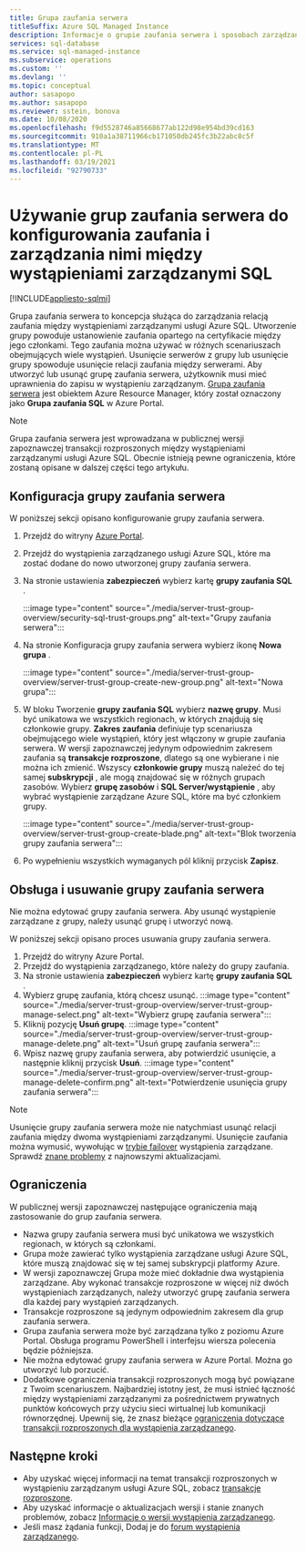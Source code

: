 ```yaml
---
title: Grupa zaufania serwera
titleSuffix: Azure SQL Managed Instance
description: Informacje o grupie zaufania serwera i sposobach zarządzania relacją zaufania między wystąpieniami zarządzanymi usługi Azure SQL.
services: sql-database
ms.service: sql-managed-instance
ms.subservice: operations
ms.custom: ''
ms.devlang: ''
ms.topic: conceptual
author: sasapopo
ms.author: sasapopo
ms.reviewer: sstein, bonova
ms.date: 10/08/2020
ms.openlocfilehash: f9d5528746a85668677ab122d98e954bd39cd163
ms.sourcegitcommit: 910a1a38711966cb171050db245fc3b22abc8c5f
ms.translationtype: MT
ms.contentlocale: pl-PL
ms.lasthandoff: 03/19/2021
ms.locfileid: "92790733"
---
```

# <a name="use-server-trust-groups-to-set-up-and-manage-trust-between-sql-managed-instances"></a>Używanie grup zaufania serwera do konfigurowania zaufania i zarządzania nimi między wystąpieniami zarządzanymi SQL
[!INCLUDE[appliesto-sqlmi](../includes/appliesto-sqlmi.md)]

Grupa zaufania serwera to koncepcja służąca do zarządzania relacją zaufania między wystąpieniami zarządzanymi usługi Azure SQL. Utworzenie grupy powoduje ustanowienie zaufania opartego na certyfikacie między jego członkami. Tego zaufania można używać w różnych scenariuszach obejmujących wiele wystąpień. Usunięcie serwerów z grupy lub usunięcie grupy spowoduje usunięcie relacji zaufania między serwerami. Aby utworzyć lub usunąć grupę zaufania serwera, użytkownik musi mieć uprawnienia do zapisu w wystąpieniu zarządzanym.
[Grupa zaufania serwera](/azure/templates/microsoft.sql/allversions) jest obiektem Azure Resource Manager, który został oznaczony jako **Grupa zaufania SQL** w Azure Portal.

> [!NOTE]
> Grupa zaufania serwera jest wprowadzana w publicznej wersji zapoznawczej transakcji rozproszonych między wystąpieniami zarządzanymi usługi Azure SQL. Obecnie istnieją pewne ograniczenia, które zostaną opisane w dalszej części tego artykułu.

## <a name="server-trust-group-setup"></a>Konfiguracja grupy zaufania serwera

W poniższej sekcji opisano konfigurowanie grupy zaufania serwera.

1. Przejdź do witryny [Azure Portal](https://portal.azure.com/).

2. Przejdź do wystąpienia zarządzanego usługi Azure SQL, które ma zostać dodane do nowo utworzonej grupy zaufania serwera.

3. Na stronie ustawienia **zabezpieczeń** wybierz kartę **grupy zaufania SQL** .

   :::image type="content" source="./media/server-trust-group-overview/security-sql-trust-groups.png" alt-text="Grupy zaufania serwera":::

4. Na stronie Konfiguracja grupy zaufania serwera wybierz ikonę **Nowa grupa** .

   :::image type="content" source="./media/server-trust-group-overview/server-trust-group-create-new-group.png" alt-text="Nowa grupa":::

5. W bloku Tworzenie **grupy zaufania SQL** wybierz **nazwę grupy**. Musi być unikatowa we wszystkich regionach, w których znajdują się członkowie grupy. **Zakres zaufania** definiuje typ scenariusza obejmującego wiele wystąpień, który jest włączony w grupie zaufania serwera. W wersji zapoznawczej jedynym odpowiednim zakresem zaufania są **transakcje rozproszone**, dlatego są one wybierane i nie można ich zmienić. Wszyscy **członkowie grupy** muszą należeć do tej samej **subskrypcji** , ale mogą znajdować się w różnych grupach zasobów. Wybierz **grupę zasobów** i **SQL Server/wystąpienie** , aby wybrać wystąpienie zarządzane Azure SQL, które ma być członkiem grupy.

   :::image type="content" source="./media/server-trust-group-overview/server-trust-group-create-blade.png" alt-text="Blok tworzenia grupy zaufania serwera":::

6. Po wypełnieniu wszystkich wymaganych pól kliknij przycisk **Zapisz**.

## <a name="server-trust-group-maintenance-and-deletion"></a>Obsługa i usuwanie grupy zaufania serwera

Nie można edytować grupy zaufania serwera. Aby usunąć wystąpienie zarządzane z grupy, należy usunąć grupę i utworzyć nową.

W poniższej sekcji opisano proces usuwania grupy zaufania serwera. 
1. Przejdź do witryny Azure Portal.
2. Przejdź do wystąpienia zarządzanego, które należy do grupy zaufania.
3. Na stronie ustawienia **zabezpieczeń** wybierz kartę **grupy zaufania SQL** .
4. Wybierz grupę zaufania, którą chcesz usunąć.
   :::image type="content" source="./media/server-trust-group-overview/server-trust-group-manage-select.png" alt-text="Wybierz grupę zaufania serwera":::
5. Kliknij pozycję **Usuń grupę**.
   :::image type="content" source="./media/server-trust-group-overview/server-trust-group-manage-delete.png" alt-text="Usuń grupę zaufania serwera":::
6. Wpisz nazwę grupy zaufania serwera, aby potwierdzić usunięcie, a następnie kliknij przycisk **Usuń**.
   :::image type="content" source="./media/server-trust-group-overview/server-trust-group-manage-delete-confirm.png" alt-text="Potwierdzenie usunięcia grupy zaufania serwera":::

> [!NOTE]
> Usunięcie grupy zaufania serwera może nie natychmiast usunąć relacji zaufania między dwoma wystąpieniami zarządzanymi. Usunięcie zaufania można wymusić, wywołując w [trybie failover](/powershell/module/az.sql/Invoke-AzSqlInstanceFailover) wystąpienia zarządzane. Sprawdź [znane problemy](../database/doc-changes-updates-release-notes.md?tabs=managed-instance#known-issues) z najnowszymi aktualizacjami.

## <a name="limitations"></a>Ograniczenia

W publicznej wersji zapoznawczej następujące ograniczenia mają zastosowanie do grup zaufania serwera.
 * Nazwa grupy zaufania serwera musi być unikatowa we wszystkich regionach, w których są członkami.
 * Grupa może zawierać tylko wystąpienia zarządzane usługi Azure SQL, które muszą znajdować się w tej samej subskrypcji platformy Azure.
 * W wersji zapoznawczej Grupa może mieć dokładnie dwa wystąpienia zarządzane. Aby wykonać transakcje rozproszone w więcej niż dwóch wystąpieniach zarządzanych, należy utworzyć grupę zaufania serwera dla każdej pary wystąpień zarządzanych.
 * Transakcje rozproszone są jedynym odpowiednim zakresem dla grup zaufania serwera.
 * Grupa zaufania serwera może być zarządzana tylko z poziomu Azure Portal. Obsługa programu PowerShell i interfejsu wiersza polecenia będzie późniejsza.
 * Nie można edytować grupy zaufania serwera w Azure Portal. Można go utworzyć lub porzucić.
 * Dodatkowe ograniczenia transakcji rozproszonych mogą być powiązane z Twoim scenariuszem. Najbardziej istotny jest, że musi istnieć łączność między wystąpieniami zarządzanymi za pośrednictwem prywatnych punktów końcowych przy użyciu sieci wirtualnej lub komunikacji równorzędnej. Upewnij się, że znasz bieżące [ograniczenia dotyczące transakcji rozproszonych dla wystąpienia zarządzanego](../database/elastic-transactions-overview.md#limitations).

## <a name="next-steps"></a>Następne kroki

* Aby uzyskać więcej informacji na temat transakcji rozproszonych w wystąpieniu zarządzanym usługi Azure SQL, zobacz [transakcje rozproszone](../database/elastic-transactions-overview.md).
* Aby uzyskać informacje o aktualizacjach wersji i stanie znanych problemów, zobacz [Informacje o wersji wystąpienia zarządzanego](../database/doc-changes-updates-release-notes.md).
* Jeśli masz żądania funkcji, Dodaj je do [forum wystąpienia zarządzanego](https://feedback.azure.com/forums/915676-sql-managed-instance).